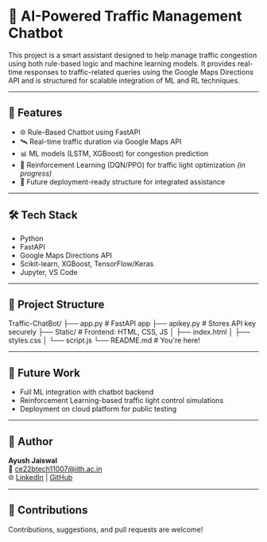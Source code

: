 # 🚦 AI-Powered Traffic Management Chatbot

This project is a smart assistant designed to help manage traffic congestion using both rule-based logic and machine learning models. It provides real-time responses to traffic-related queries using the Google Maps Directions API and is structured for scalable integration of ML and RL techniques.

---

## 🔧 Features

- 🌐 Rule-Based Chatbot using FastAPI
- 🛰️ Real-time traffic duration via Google Maps API
- 📊 ML models (LSTM, XGBoost) for congestion prediction
- 🧠 Reinforcement Learning (DQN/PPO) for traffic light optimization *(in progress)*
- 🚀 Future deployment-ready structure for integrated assistance

---

## 🛠️ Tech Stack

- Python
- FastAPI
- Google Maps Directions API
- Scikit-learn, XGBoost, TensorFlow/Keras
- Jupyter, VS Code

---

## 📂 Project Structure

Traffic-ChatBot/ ├── app.py # FastAPI app ├── apikey.py # Stores API key securely ├── Static/ # Frontend: HTML, CSS, JS │ ├── index.html │ ├── styles.css │ └── script.js └── README.md # You're here!


---

## 🚧 Future Work

- Full ML integration with chatbot backend
- Reinforcement Learning-based traffic light control simulations
- Deployment on cloud platform for public testing

---

## 🧠 Author

**Ayush Jaiswal**  
📧 ce22btech11007@iith.ac.in  
🌐 [LinkedIn](https://linkedin.com/in/ayushjaiswal07) | [GitHub](https://github.com/ayushjaiswal13)

---

## 🌟 Contributions

Contributions, suggestions, and pull requests are welcome!
